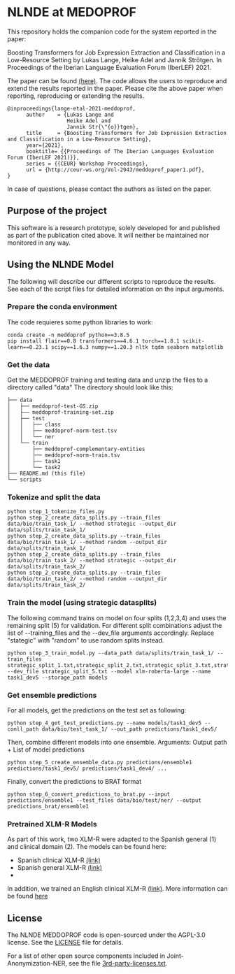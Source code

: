 

# NLNDE at MEDOPROF
This repository holds the companion code for the system reported in the paper:

Boosting Transformers for Job Expression Extraction and Classification in a Low-Resource Setting by Lukas Lange, Heike Adel and Jannik Strötgen. In Proceedings of the Iberian Language Evaluation Forum (IberLEF) 2021.

The paper can be found [(here)](http://ceur-ws.org/Vol-2943/meddoprof_paper1.pdf). The code allows the users to reproduce and extend the results reported in the paper. 
Please cite the above paper when reporting, reproducing or extending the results.

    @inproceedings{lange-etal-2021-meddoprof,
          author    = {Lukas Lange and
                       Heike Adel and
                       Jannik Str{\"{o}}tgen},
          title     = {Boosting Transformers for Job Expression Extraction and Classification in a Low-Resource Setting},
          year={2021},
          booktitle= {{Proceedings of The Iberian Languages Evaluation Forum (IberLEF 2021)}},
          series = {{CEUR} Workshop Proceedings},
          url = {http://ceur-ws.org/Vol-2943/meddoprof_paper1.pdf},
    }

In case of questions, please contact the authors as listed on the paper.

## Purpose of the project
This software is a research prototype, solely developed for and published as part of the publication cited above. It will neither be maintained nor monitored in any way.

## Using the NLNDE Model
The following will describe our different scripts to reproduce the results. 
See each of the script files for detailed information on the input arguments. 
    
### Prepare the conda environment
The code requieres some python libraries to work: 

    conda create -n meddoprof python==3.8.5
    pip install flair==0.8 transformers==4.6.1 torch==1.8.1 scikit-learn==0.23.1 scipy==1.6.3 numpy==1.20.3 nltk tqdm seaborn matplotlib


### Get the data

Get the MEDDOPROF training and testing data and unzip the files to a directory called "data"
The directory should look like this:

    ├── data
    │   ├── meddoprof-test-GS.zip
    │   ├── meddoprof-training-set.zip
    │   ├── test
    │   │   ├── class
    │   │   ├── meddoprof-norm-test.tsv
    │   │   └── ner
    │   └── train
    │       ├── meddoprof-complementary-entities
    │       ├── meddoprof-norm-train.tsv
    │       ├── task1
    │       └── task2
    ├── README.md (this file)
    └── scripts
    
    
### Tokenize and split the data

    python step_1_tokenize_files.py
    python step_2_create_data_splits.py --train_files data/bio/train_task_1/ --method strategic --output_dir data/splits/train_task_1/
    python step_2_create_data_splits.py --train_files data/bio/train_task_1/ --method random --output_dir data/splits/train_task_1/
    python step_2_create_data_splits.py --train_files data/bio/train_task_2/ --method strategic --output_dir data/splits/train_task_2/
    python step_2_create_data_splits.py --train_files data/bio/train_task_2/ --method random --output_dir data/splits/train_task_2/

### Train the model (using strategic datasplits)
The following command trains on model on four splits (1,2,3,4) and uses the remaining split (5) for validation. For different split combinations adjust the list of --training_files and the --dev_file arguments accordingly. 
Replace "stategic" with "random" to use random splits instead. 

    python step_3_train_model.py --data_path data/splits/train_task_1/ --train_files strategic_split_1.txt,strategic_split_2.txt,strategic_split_3.txt,strategic_split_4.txt --dev_file strategic_split_5.txt --model xlm-roberta-large --name task1_dev5 --storage_path models
    
### Get ensemble predictions
For all models, get the predictions on the test set as following:

    python step_4_get_test_predictions.py --name models/task1_dev5 --conll_path data/bio/test_task_1/ --out_path predictions/task1_dev5/
    
Then, combine different models into one ensemble. Arguments: Output path + List of model predictions

    python step_5_create_ensemble_data.py predictions/ensemble1 predictions/task1_dev5/ predictions/task1_dev4/ ...
    
Finally, convert the predictions to BRAT format

    python step_6_convert_predictions_to_brat.py --input predictions/ensemble1 --test_files data/bio/test/ner/ --output predictions_brat/ensemble1
    
### Pretrained XLM-R Models
As part of this work, two XLM-R were adapted to the Spanish general (1) and clinical domain (2). 
The models can be found here: 
* Spanish clinical XLM-R [(link)](https://huggingface.co/llange/xlm-roberta-large-spanish)
* Spanish general XLM-R [(link)](https://huggingface.co/llange/xlm-roberta-large-spanish-clinical)
* 
In addition, we trained an English clinical XLM-R [(link)](https://huggingface.co/llange/xlm-roberta-large-english-clinical). More information can be found [here](https://github.com/boschresearch/clin_x)
    
## License
The NLNDE MEDDOPROF code is open-sourced under the AGPL-3.0 license. See the
[LICENSE](LICENSE) file for details.

For a list of other open source components included in Joint-Anonymization-NER, see the
file [3rd-party-licenses.txt](3rd-party-licenses.txt).
